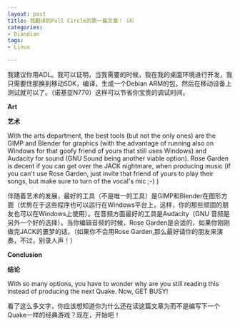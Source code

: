 ```yaml
---
layout: post
title: 我翻译的Full Circle的第一篇文章！（4）
categories:
- Diandian
tags:
- Linux

---
```

<p>我建议你用ADL。我可以证明，当我需要的时候，我在我的桌面环境进行开发，我只需要住那换到移动SDK，编译，生成一个Debian ARM的包，然后在移动设备上测试就可以了。（诺基亚N770）这样可以节省你宝贵的调试时间。</p>
<p> </p>
<p><strong>Art</strong> </p>
<p><strong>艺术</strong></p>
<p>With the arts department, the best tools (but not the only ones) are the GIMP and Blender for graphics (with the advantage of running also on Windows for that goofy friend of yours that still uses Windows) and Audacity for sound (GNU Sound being another viable option). Rose Garden is decent if you can get over the JACK nightmare, when producing music (if you can't use Rose Garden, just invite that friend of yours to play their songs, but make sure to turn of the vocal's mic ;-) ) </p>
<p>伴随着艺术的发展，最好的工具（不是唯一的工具）是GIMP和Blender在图形方面（优势在于这些程序也可以运行在Windows平台上，这样，你的那些顽固的朋友也可以在Windows上使用）。在音频方面最好的工具是Audacity（GNU 音频是另外一个好的选择）。当你编辑音频的时候，Rose Garden是合适的，如果你刚刚做完JACK的噩梦的话。（如果你不会用Rose Garden,那么最好请你的朋友来演奏，不过，别录人声！） </p>
<p><strong>Conclusion</strong> </p>
<p><strong>结论</strong></p>
<p>With so many options, you have to wonder why are you still reading this instead of producing the next Quake. Now, GET BUSY! </p>
<p>看了这么多文字，你应该想知道你为什么还在读这篇文章为而不是编写下一个Quake一样的经典游戏？现在，开始吧！</p>